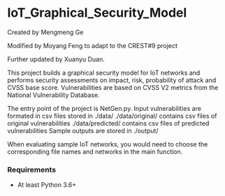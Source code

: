 # IoT_Graphical_Security_Model

Created by Mengmeng Ge

Modified by Moyang Feng to adapt to the CREST#9 project

Further updated by Xuanyu Duan.

This project builds a graphical security model for IoT networks and performs security assessments on impact, risk, probability of attack and CVSS base score. 
Vulnerabilities are based on CVSS V2 metrics from the National Vulnerability Database. 

The entry point of the project is NetGen.py. 
Input vulnerabilities are formated in csv files stored in ./data/
./data/original/ contains csv files of original vulnerabilities
./data/predicted/ contains csv files of predicted vulnerabilities
Sample outputs are stored in ./output/

When evaluating sample IoT networks, you would need to choose the corresponding file names and networks in the main function. 

### Requirements
* At least Python 3.6+
